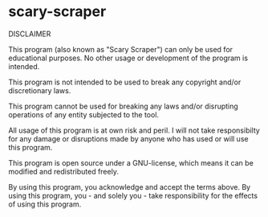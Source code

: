 # scary-scraper

DISCLAIMER

This program (also known as "Scary Scraper") can only be used for educational purposes.
No other usage or development of the program is intended.

This program is not intended to be used to break any
copyright and/or discretionary laws.

This program cannot be used for breaking any laws
and/or disrupting operations of any entity subjected to the tool.

All usage of this program is at own risk and peril.
I will not take responsibilty for any damage or disruptions
made by anyone who has used or will use this program.

This program is open source under a GNU-license, which means it can be modified and
redistributed freely.

By using this program, you acknowledge and accept the terms above.
By using this program, you - and solely you - take responsibility for the effects of using this program.
